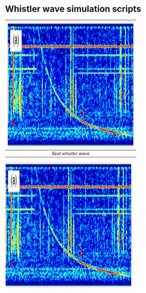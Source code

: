 # Whistler wave simulation scripts
|![Alt text](whistler_true.jpg?raw=true "Actual whistler")|
|:--:| 
| *Real whistler wave* |

<img
  src="whistler_true.jpg"
  alt="Alt text"
  title="An image of a real whistler wave"
  style="display: inline-block; margin: 0 auto">
